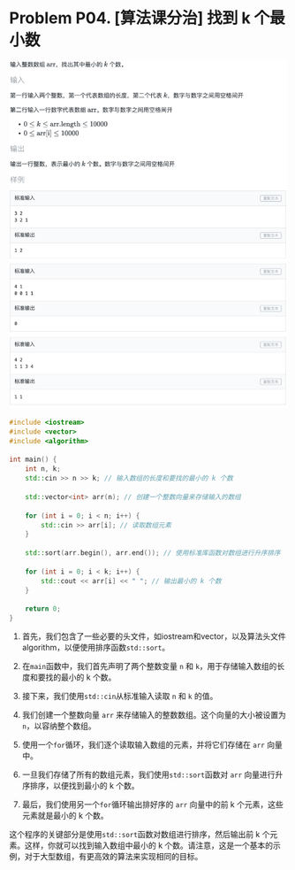 # Problem P04. [算法课分治] 找到 k 个最小数

![picture 0](.assets_IMG/Problem%20P04.%20%5B%E7%AE%97%E6%B3%95%E8%AF%BE%E5%88%86%E6%B2%BB%5D%20%E6%89%BE%E5%88%B0%20k%20%E4%B8%AA%E6%9C%80%E5%B0%8F%E6%95%B0/IMG_20231013-085905.png)  

```cpp
#include <iostream>
#include <vector>
#include <algorithm>

int main() {
    int n, k;
    std::cin >> n >> k; // 输入数组的长度和要找的最小的 k 个数

    std::vector<int> arr(n); // 创建一个整数向量来存储输入的数组

    for (int i = 0; i < n; i++) {
        std::cin >> arr[i]; // 读取数组元素
    }

    std::sort(arr.begin(), arr.end()); // 使用标准库函数对数组进行升序排序

    for (int i = 0; i < k; i++) {
        std::cout << arr[i] << " "; // 输出最小的 k 个数
    }

    return 0;
}
```

1. 首先，我们包含了一些必要的头文件，如iostream和vector，以及算法头文件algorithm，以便使用排序函数`std::sort`。

2. 在`main`函数中，我们首先声明了两个整数变量 `n` 和 `k`，用于存储输入数组的长度和要找的最小的 k 个数。

3. 接下来，我们使用`std::cin`从标准输入读取 `n` 和 `k` 的值。

4. 我们创建一个整数向量 `arr` 来存储输入的整数数组。这个向量的大小被设置为 `n`，以容纳整个数组。

5. 使用一个`for`循环，我们逐个读取输入数组的元素，并将它们存储在 `arr` 向量中。

6. 一旦我们存储了所有的数组元素，我们使用`std::sort`函数对 `arr` 向量进行升序排序，以便找到最小的 k 个数。

7. 最后，我们使用另一个`for`循环输出排好序的 `arr` 向量中的前 k 个元素，这些元素就是最小的 k 个数。

这个程序的关键部分是使用`std::sort`函数对数组进行排序，然后输出前 k 个元素。这样，你就可以找到输入数组中最小的 k 个数。请注意，这是一个基本的示例，对于大型数组，有更高效的算法来实现相同的目标。